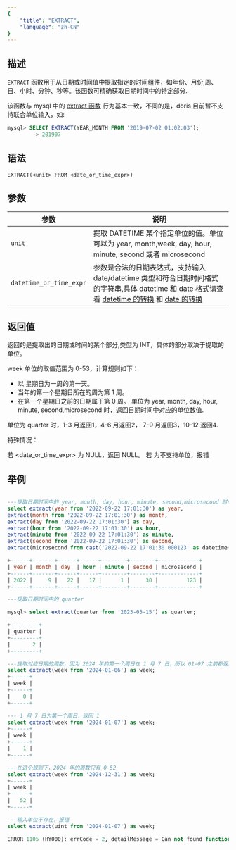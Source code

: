 ```yaml
---
{
    "title": "EXTRACT",
    "language": "zh-CN"
}
---
```


## 描述

`EXTRACT` 函数用于从日期或时间值中提取指定的时间组件，如年份、月份,周、日、小时、分钟、秒等。该函数可精确获取日期时间中的特定部分.

该函数与 mysql 中的 [extract 函数](https://dev.mysql.com/doc/refman/8.4/en/date-and-time-functions.html#function_extract) 行为基本一致，不同的是，doris 目前暂不支持联合单位输入，如:

```sql
mysql> SELECT EXTRACT(YEAR_MONTH FROM '2019-07-02 01:02:03');
        -> 201907
```


## 语法

`EXTRACT(<unit> FROM <date_or_time_expr>)`

## 参数

| 参数 | 说明 |
| -- | -- |
| `unit` | 提取 DATETIME 某个指定单位的值。单位可以为 year, month,week, day, hour, minute, second 或者 microsecond |
| `datetime_or_time_expr` | 参数是合法的日期表达式，支持输入 date/datetime 类型和符合日期时间格式的字符串,具体 datetime 和 date 格式请查看 [datetime 的转换](../../../../../current/sql-manual/basic-element/sql-data-types/conversion/datetime-conversion) 和 [date 的转换](../../../../../current/sql-manual/basic-element/sql-data-types/conversion/date-conversion)  |

## 返回值

返回的是提取出的日期或时间的某个部分,类型为 INT，具体的部分取决于提取的单位。

week 单位的取值范围为 0-53，计算规则如下：

- 以 星期日为一周的第一天。
- 当年的第一个星期日所在的周为第 1 周。
- 在第一个星期日之前的日期属于第 0 周。
单位为 year, month, day, hour, minute, second,microsecond 时，返回日期时间中对应的单位数值.

单位为 quarter 时，1-3 月返回1，4-6 月返回2， 7-9 月返回3，10-12 返回4.

特殊情况：

若 <date_or_time_expr> 为 NULL，返回 NULL。
若 <unit> 为不支持单位，报错

## 举例

```sql

---提取日期时间中的 year, month, day, hour, minute, second,microsecond 时间组件
select extract(year from '2022-09-22 17:01:30') as year,
extract(month from '2022-09-22 17:01:30') as month,
extract(day from '2022-09-22 17:01:30') as day,
extract(hour from '2022-09-22 17:01:30') as hour,
extract(minute from '2022-09-22 17:01:30') as minute,
extract(second from '2022-09-22 17:01:30') as second,
extract(microsecond from cast('2022-09-22 17:01:30.000123' as datetime(6))) as microsecond;

+------+-------+------+------+--------+--------+-------------+
| year | month | day  | hour | minute | second | microsecond |
+------+-------+------+------+--------+--------+-------------+
| 2022 |     9 |   22 |   17 |      1 |     30 |         123 |
+------+-------+------+------+--------+--------+-------------+

---提取日期时间中的 quarter

mysql> select extract(quarter from '2023-05-15') as quarter;

+---------+
| quarter |
+---------+
|       2 |
+---------+

---提取对应日期的周数，因为 2024 年的第一个周日在 1 月 7 日，所以 01-07 之前都返回0
select extract(week from '2024-01-06') as week;
+------+
| week |
+------+
|    0 |
+------+

--- 1 月 7 日为第一个周日，返回 1
select extract(week from '2024-01-07') as week;
+------+
| week |
+------+
|    1 |
+------+

---在这个规则下，2024 年的周数只有 0-52
select extract(week from '2024-12-31') as week;
+------+
| week |
+------+
|   52 |
+------+

---输入单位不存在，报错
select extract(uint from '2024-01-07') as week;

ERROR 1105 (HY000): errCode = 2, detailMessage = Can not found function 'uint'
```
